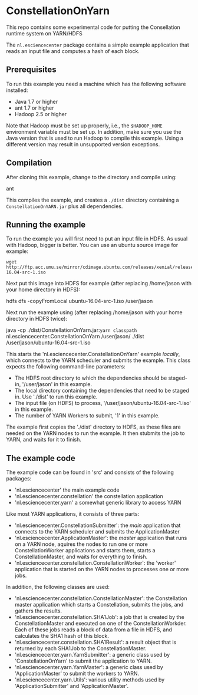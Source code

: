 # ConstellationOnYarn

This repo contains some experimental code for putting the Consellation runtime system on YARN/HDFS

The `nl.esciencecenter` package contains a simple example application that reads an input file and computes a hash of each block.

Prerequisites
-------------

To run this example you need a machine which has the following software installed: 

- Java 1.7 or higher
- ant 1.7 or higher
- Hadoop 2.5 or higher 

Note that Hadoop must be set up properly, i.e., the `$HADOOP_HOME` environment variable must be set up. In addition, make sure you 
use the Java version that is used to run Hadoop to compile this example. Using a different version may result in unsupported version 
exceptions.

Compilation
-----------

After cloning this example, change to the directory and compile using:

   ant

This compiles the example, and creates a `./dist` directory containing a `ConstellationOnYARN.jar` plus all dependencies.

Running the example
-------------------

To run the example you will first need to put an input file in HDFS. As usual with Hadoop, bigger is better. You can use an ubuntu source 
image for example: 

	wget http://ftp.acc.umu.se/mirror/cdimage.ubuntu.com/releases/xenial/release/source/ubuntu-16.04-src-1.iso

Next put this image into HDFS for example (after replacing /home/jason with your home directory in HDFS): 

   hdfs dfs -copyFromLocal ubuntu-16.04-src-1.iso /user/jason
  
Next run the example using (after replacing /home/jason with your home directory in HDFS twice): 

   java -cp ./dist/ConstellationOnYarn.jar:`yarn classpath` nl.esciencecenter.ConstellationOnYarn /user/jason/ ./dist /user/jason/ubuntu-16.04-src-1.iso

This starts the 'nl.esciencecenter.ConstellationOnYarn' example _locally_, which connects to the YARN scheduler and submits the example. This class 
expects the following command-line parameters:

   - The HDFS root directory to which the dependencies should be staged-in, '/user/jason' in this example.
   - The local directory containing the dependencies that need to be staged in. Use './dist' to run this example.
   - The input file (on HDFS) to process, '/user/jason/ubuntu-16.04-src-1.iso' in this example. 
   - The number of YARN Workers to submit, '1' in this example.

The example first copies the './dist' directory to HDFS, as these files are needed on the YARN nodes to run the example. It then stubmits the job to YARN, 
and waits for it to finish.

The example code
----------------  

The example code can be found in 'src' and consists of the following packages:

   - 'nl.esciencecenter' the main example code
   - 'nl.esciencecenter.constellation' the constellation application 
   - 'nl.esciencecenter.yarn' a somewhat generic library to access YARN 
    
Like most YARN applications, it consists of three parts: 

- 'nl.esciencecenter.ConstellationSubmitter': the _main_ application that connects to the YARN scheduler and submits the ApplicationMaster 
- 'nl.esciencecenter.ApplicationMaster': the _master_ application that runs on a YARN node, aquires the nodes to run one or more ConstellationWorker applications and starts them, starts a ConstellationMaster, and waits for everything to finish.
- 'nl.esciencecenter.constellation.ConstellationWorker': the 'worker' application that is started on the YARN nodes to processes one or more jobs.

In addition, the following classes are used:

- 'nl.esciencecenter.constellation.ConstellationMaster': the Constellation master application which starts a Constellation, submits the jobs, and gathers the results.
- 'nl.esciencecenter.constellation.SHA1Job': a job that is created by the ConstellationMaster and executed on one of the ConstellationWorkder. Each of these jobs reads a block of data from a file in HDFS, and calculates the SHA1 hash of this block.
- 'nl.esciencecenter.constellation.SHA1Result': a result object that is returned by each SHA1Job to the ConstellationMaster.
- 'nl.esciencecenter.yarn.YarnSubmitter': a generic class used by 'ConstellationOnYarn' to submit the application to YARN.
- 'nl.esciencecenter.yarn.YarnMaster': a generic class used by 'ApplicationMaster' to submit the workers to YARN.
- 'nl.esciencecenter.yarn.Utils': various utility methods used by 'ApplicationSubmitter' and 'ApplicationMaster'.


